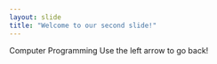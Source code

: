 ```yaml
---
layout: slide
title: "Welcome to our second slide!"
---
```

Computer Programming
Use the left arrow to go back!
